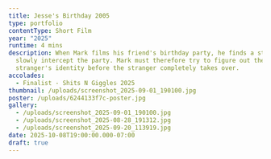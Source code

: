 ```yaml
---
title: Jesse's Birthday 2005
type: portfolio
contentType: Short Film
year: "2025"
runtime: 4 mins
description: When Mark films his friend's birthday party, he finds a stranger
  slowly intercept the party. Mark must therefore try to figure out the
  stranger's identity before the stranger completely takes over.
accolades:
  - Finalist - Shits N Giggles 2025
thumbnail: /uploads/screenshot_2025-09-01_190100.jpg
poster: /uploads/6244133f7c-poster.jpg
gallery:
  - /uploads/screenshot_2025-09-01_190100.jpg
  - /uploads/screenshot_2025-08-28_191312.jpg
  - /uploads/screenshot_2025-09-20_113919.jpg
date: 2025-10-08T19:00:00.000-07:00
draft: true
---
```

